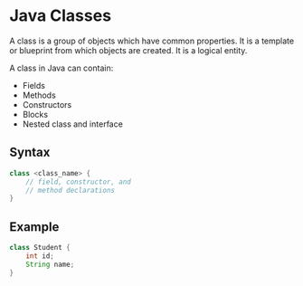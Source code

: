 # Java Classes

A class is a group of objects which have common properties. It is a template or blueprint from which objects are created. It is a logical entity.

A class in Java can contain:

- Fields
- Methods
- Constructors
- Blocks
- Nested class and interface

## Syntax

```java
class <class_name> {
    // field, constructor, and
    // method declarations
}
```

## Example

```java
class Student {
    int id;
    String name;
}
```
